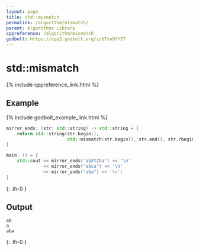 ```yaml
---
layout: page
title: std::mismatch
permalink: /algorithm/mismatch/
parent: Algorithms Library
cppreference: /algorithm/mismatch
godbolt: https://cpp2.godbolt.org/z/bTsn9fY3T
---
```

# std::mismatch

{% include cppreference_link.html %}

## Example

{% include godbolt_example_link.html %}

```cpp
mirror_ends: (str: std::string) -> std::string = {
    return std::string(str.begin(),
                       std::mismatch(str.begin(), str.end(), str.rbegin()).first);
}

main: () = {
    std::cout << mirror_ends("abXYZba") << '\n'
              << mirror_ends("abca") << '\n'
              << mirror_ends("aba") << '\n';
}
```
{: .lh-0 }

## Output

```
ab
a
aba
```
{: .lh-0 }